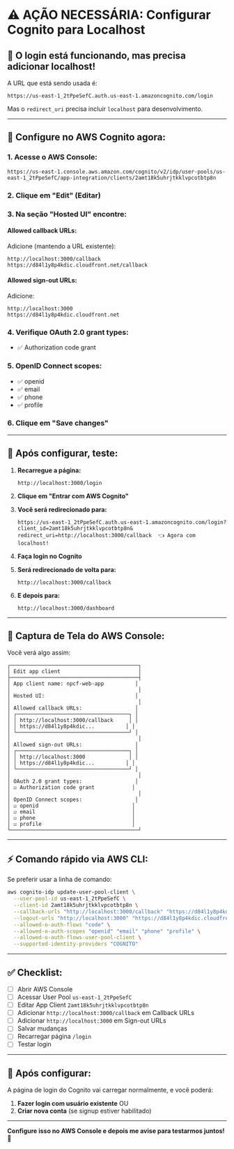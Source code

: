 # ⚠️ AÇÃO NECESSÁRIA: Configurar Cognito para Localhost

## 🎯 O login está funcionando, mas precisa adicionar localhost!

A URL que está sendo usada é:
```
https://us-east-1_2tPpeSefC.auth.us-east-1.amazoncognito.com/login
```

Mas o `redirect_uri` precisa incluir `localhost` para desenvolvimento.

---

## 📝 **Configure no AWS Cognito agora:**

### **1. Acesse o AWS Console:**
```
https://us-east-1.console.aws.amazon.com/cognito/v2/idp/user-pools/us-east-1_2tPpeSefC/app-integration/clients/2amt18k5uhrjtkklvpcotbtp8n
```

### **2. Clique em "Edit" (Editar)**

### **3. Na seção "Hosted UI" encontre:**

#### **Allowed callback URLs:**
Adicione (mantendo a URL existente):
```
http://localhost:3000/callback
https://d84l1y8p4kdic.cloudfront.net/callback
```

#### **Allowed sign-out URLs:**
Adicione:
```
http://localhost:3000
https://d84l1y8p4kdic.cloudfront.net
```

### **4. Verifique OAuth 2.0 grant types:**
- ✅ Authorization code grant

### **5. OpenID Connect scopes:**
- ✅ openid
- ✅ email
- ✅ phone
- ✅ profile

### **6. Clique em "Save changes"**

---

## 🧪 **Após configurar, teste:**

1. **Recarregue a página:**
   ```
   http://localhost:3000/login
   ```

2. **Clique em "Entrar com AWS Cognito"**

3. **Você será redirecionado para:**
   ```
   https://us-east-1_2tPpeSefC.auth.us-east-1.amazoncognito.com/login?
   client_id=2amt18k5uhrjtkklvpcotbtp8n&
   redirect_uri=http://localhost:3000/callback  👈 Agora com localhost!
   ```

4. **Faça login no Cognito**

5. **Será redirecionado de volta para:**
   ```
   http://localhost:3000/callback
   ```

6. **E depois para:**
   ```
   http://localhost:3000/dashboard
   ```

---

## 📸 **Captura de Tela do AWS Console:**

Você verá algo assim:

```
┌─────────────────────────────────────────┐
│ Edit app client                         │
├─────────────────────────────────────────┤
│ App client name: npcf-web-app          │
│                                         │
│ Hosted UI:                             │
│                                         │
│ Allowed callback URLs:                 │
│ ┌────────────────────────────────────┐ │
│ │ http://localhost:3000/callback     │ │
│ │ https://d84l1y8p4kdic...          │ │
│ └────────────────────────────────────┘ │
│                                         │
│ Allowed sign-out URLs:                 │
│ ┌────────────────────────────────────┐ │
│ │ http://localhost:3000              │ │
│ │ https://d84l1y8p4kdic...          │ │
│ └────────────────────────────────────┘ │
│                                         │
│ OAuth 2.0 grant types:                 │
│ ☑ Authorization code grant            │
│                                         │
│ OpenID Connect scopes:                 │
│ ☑ openid                              │
│ ☑ email                               │
│ ☑ phone                               │
│ ☑ profile                             │
└─────────────────────────────────────────┘
```

---

## ⚡ **Comando rápido via AWS CLI:**

Se preferir usar a linha de comando:

```bash
aws cognito-idp update-user-pool-client \
  --user-pool-id us-east-1_2tPpeSefC \
  --client-id 2amt18k5uhrjtkklvpcotbtp8n \
  --callback-urls "http://localhost:3000/callback" "https://d84l1y8p4kdic.cloudfront.net/callback" \
  --logout-urls "http://localhost:3000" "https://d84l1y8p4kdic.cloudfront.net" \
  --allowed-o-auth-flows "code" \
  --allowed-o-auth-scopes "openid" "email" "phone" "profile" \
  --allowed-o-auth-flows-user-pool-client \
  --supported-identity-providers "COGNITO"
```

---

## ✅ **Checklist:**

- [ ] Abrir AWS Console
- [ ] Acessar User Pool `us-east-1_2tPpeSefC`
- [ ] Editar App Client `2amt18k5uhrjtkklvpcotbtp8n`
- [ ] Adicionar `http://localhost:3000/callback` em Callback URLs
- [ ] Adicionar `http://localhost:3000` em Sign-out URLs
- [ ] Salvar mudanças
- [ ] Recarregar página `/login`
- [ ] Testar login

---

## 🎯 **Após configurar:**

A página de login do Cognito vai carregar normalmente, e você poderá:

1. **Fazer login com usuário existente** OU
2. **Criar nova conta** (se signup estiver habilitado)

---

**Configure isso no AWS Console e depois me avise para testarmos juntos!** 🚀
